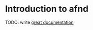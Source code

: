 # Introduction to afnd

TODO: write [great documentation](http://jacobian.org/writing/what-to-write/)
